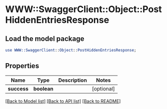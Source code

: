 # WWW::SwaggerClient::Object::PostHiddenEntriesResponse

## Load the model package
```perl
use WWW::SwaggerClient::Object::PostHiddenEntriesResponse;
```

## Properties
Name | Type | Description | Notes
------------ | ------------- | ------------- | -------------
**success** | **boolean** |  | [optional] 

[[Back to Model list]](../README.md#documentation-for-models) [[Back to API list]](../README.md#documentation-for-api-endpoints) [[Back to README]](../README.md)



